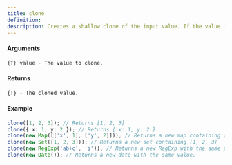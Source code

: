 ```yaml
---
title: clone
definition: 
description: Creates a shallow clone of the input value. If the value is an array, a new
---
```



#### Arguments


```bash
{T} value - The value to clone.
```


#### Returns


```bash
{T} - The cloned value.
```


#### Example


```ts
clone([1, 2, 3]); // Returns [1, 2, 3]clone({ x: 1, y: 2 }); // Returns { x: 1, y: 2 }clone(new Map([['x', 1], ['y', 2]])); // Returns a new map containing [['x', 1], ['y', 2]]clone(new Set([1, 2, 3])); // Returns a new set containing [1, 2, 3]clone(new RegExp('ab+c', 'i')); // Returns a new RegExp with the same pattern and flags.clone(new Date()); // Returns a new date with the same value.
```